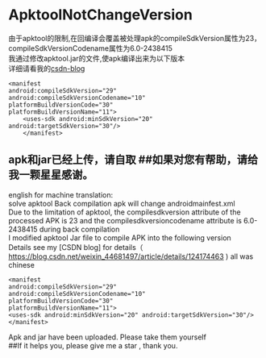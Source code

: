 # ApktoolNotChangeVersion
由于apktool的限制,在回编译会覆盖被处理apk的compileSdkVersion属性为23，compileSdkVersionCodename属性为6.0-2438415  
我通过修改apktool.jar的文件,使apk编译出来为以下版本  
详细请看我的[csdn-blog](https://blog.csdn.net/weixin_44681497/article/details/124174463)   
```
<manifest
android:compileSdkVersion="29" 
android:compileSdkVersionCodename="10" 
platformBuildVersionCode="30" 
platformBuildVersionName="11">
    <uses-sdk android:minSdkVersion="20" android:targetSdkVersion="30"/>
    </manifest>
```
apk和jar已经上传，请自取
##如果对您有帮助，请给我一颗星星感谢。
---
english for machine translation:  
solve apktool Back compilation apk will change androidmainfest.xml  
Due to the limitation of apktool, the compilesdkversion attribute of the processed APK is 23 and the compilesdkversioncodename attribute is 6.0-2438415 during back compilation  
I modified apktool Jar file to compile APK into the following version  
Details see my [CSDN blog] for details（ https://blog.csdn.net/weixin_44681497/article/details/124174463 )  all was chinese  
```
<manifest
android:compileSdkVersion="29" 
android:compileSdkVersionCodename="10" 
platformBuildVersionCode="30" 
platformBuildVersionName="11">
<uses-sdk android:minSdkVersion="20" android:targetSdkVersion="30"/>
</manifest>
```
Apk and jar have been uploaded. Please take them yourself  
##If it helps you, please give me a star , thank you.  

